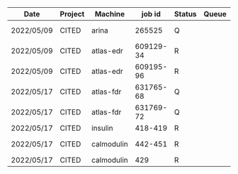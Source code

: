 |    Date    |   Project   |   Machine  |  job id  |  Status  |  Queue  |    Comment    |
| ---------- | ----------- | ---------- | -------- | -------- | ------- | ------------- |
| 2022/05/09 |   CITED     |    arina   |  265525  |     Q    |         | epoch2/run6-9 |
| 2022/05/09 |   CITED     | atlas-edr  | 609129-34|     R    |         |  epoch3/runs  |
| 2022/05/09 |   CITED     | atlas-edr  | 609195-96|     R    |         |  epoch3/runs  |
| 2022/05/17 |   CITED     | atlas-fdr  | 631765-68|     Q    |         | epoch4/run1-3 |
| 2022/05/17 |   CITED     | atlas-fdr  | 631769-72|     Q    |         | epoch4/run6-9 |
| 2022/05/17 |   CITED     |  insulin   |  418-419 |     R    |         | epoch4/run4,5 |
| 2022/05/17 |   CITED     | calmodulin |  442-451 |     R    |         | runs GSY L=20 |
| 2022/05/17 |   CITED     | calmodulin |    429   |     R    |         | runs Ser L=14 |

